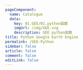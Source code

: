 ```yaml
---
pageComponent: 
  name: Catalogue
  data: 
    key: 01.GEE/01.python函数
    imgUrl: /img/GEE.svg
    description: GEE python函数
title: Python Google Earth Engine 
permalink: /GEE-Python
sidebar: false
article: false
comment: false
editLink: false
---
```

